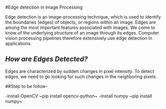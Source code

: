 #Edge detection in Image Processing

Edge detection is an image-processing technique, which is used to identify the boundaries (edges) of objects, or regions within an image. Edges are among the most important features associated with images. We come to know of the underlying structure of an image through its edges. Computer vision processing pipelines therefore extensively use edge detection in applications.

## _How are Edges Detected?_

Edges are characterized by sudden changes in pixel intensity. To detect edges, we need to go looking for such changes in the neighboring pixels.

##Step to be follow-

-install OpenCV ~pip install opencv-python~
-install numpy  ~pip install numpy~

